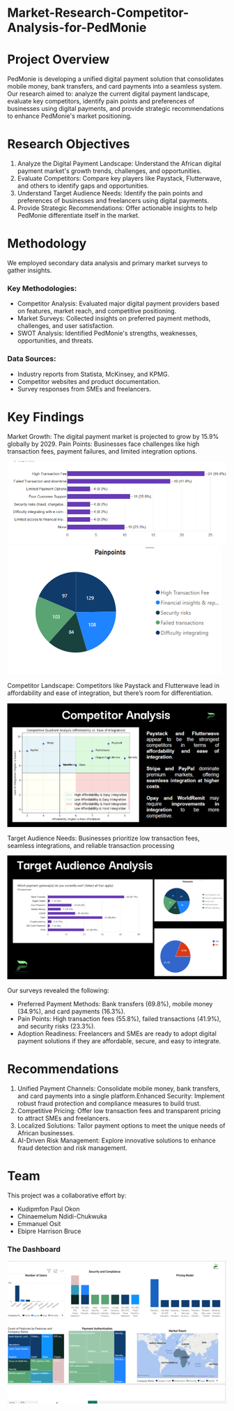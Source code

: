 # Market-Research-Competitor-Analysis-for-PedMonie

# Project Overview
PedMonie is developing a unified digital payment solution that consolidates mobile money, bank transfers, and card payments into a seamless system. Our research aimed to: analyze the current digital payment landscape, evaluate key competitors, identify pain points and preferences of businesses using digital payments, and provide strategic recommendations to enhance PedMonie's market positioning.

# Research Objectives
  1. Analyze the Digital Payment Landscape: Understand the African digital payment market's growth trends, challenges, and opportunities.
  2. Evaluate Competitors: Compare key players like Paystack, Flutterwave, and others to identify gaps and opportunities.
  3. Understand Target Audience Needs: Identify the pain points and preferences of businesses and freelancers using digital payments.
  4. Provide Strategic Recommendations: Offer actionable insights to help PedMonie differentiate itself in the market.


# Methodology
We employed secondary data analysis and primary market surveys to gather insights.
### Key Methodologies:
- Competitor Analysis: Evaluated major digital payment providers based on features, market reach, and competitive positioning.
- Market Surveys: Collected insights on preferred payment methods, challenges, and user satisfaction.
- SWOT Analysis: Identified PedMonie's strengths, weaknesses, opportunities, and threats.
### Data Sources:
- Industry reports from Statista, McKinsey, and KPMG.
- Competitor websites and product documentation.
- Survey responses from SMEs and freelancers.

# Key Findings
Market Growth: The digital payment market is projected to grow by 15.9% globally by 2029.
Pain Points: Businesses face challenges like high transaction fees, payment failures, and limited integration options.

![](challenges.png)
![](painpoints.png)

Competitor Landscape: Competitors like Paystack and Flutterwave lead in affordability and ease of integration, but there’s room for differentiation.

![](compititiveanalysis.png)

Target Audience Needs: Businesses prioritize low transaction fees, seamless integrations, and reliable transaction processing

![](targets.png)

Our surveys revealed the following:
- Preferred Payment Methods: Bank transfers (69.8%), mobile money (34.9%), and card payments (16.3%).
- Pain Points: High transaction fees (55.8%), failed transactions (41.9%), and security risks (23.3%).
- Adoption Readiness: Freelancers and SMEs are ready to adopt digital payment solutions if they are affordable, secure, and easy to integrate.

# Recommendations
 1. Unified Payment Channels: Consolidate mobile money, bank transfers, and card payments into a single platform.Enhanced Security: Implement robust fraud protection and compliance measures to build trust.
 2. Competitive Pricing: Offer low transaction fees and transparent pricing to attract SMEs and freelancers.
 3. Localized Solutions: Tailor payment options to meet the unique needs of African businesses.
 4. AI-Driven Risk Management: Explore innovative solutions to enhance fraud detection and risk management.

# Team
This project was a collaborative effort by:
- Kudipmfon Paul Okon
- Chinaemelum Ndidi-Chukwuka
- Emmanuel Osit
- Ebipre Harrison Bruce

### The Dashboard

![](dashboard.png)

